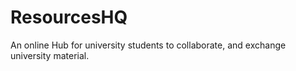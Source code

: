 # ResourcesHQ
An online Hub for university students to collaborate, and exchange university material.
